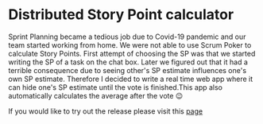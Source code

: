 # Distributed Story Point calculator

Sprint Planning became a tedious job due to Covid-19 pandemic and our team started working from home. We were not able to use Scrum Poker to calculate Story Points. First attempt of choosing the SP was that we started writing the SP of a task on the chat box. Later we figured out that it had a terrible consequence due to seeing other's SP estimate influences one's own SP estimate. Therefore I decided to write a real time web app where it can hide one's SP estimate until the vote is finished.This app also automatically calculates the average after the vote 😉


If you would like to try out the release please visit this [page](https://pure-depths-66107.herokuapp.com/)
